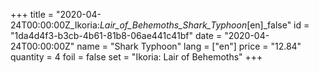 +++
title = "2020-04-24T00:00:00Z_Ikoria:_Lair_of_Behemoths_Shark_Typhoon_[en]_false"
id = "1da4d4f3-b3cb-4b61-81b8-06ae441c41bf"
date = "2020-04-24T00:00:00Z"
name = "Shark Typhoon"
lang = ["en"]
price = "12.84"
quantity = 4
foil = false
set = "Ikoria: Lair of Behemoths"
+++

